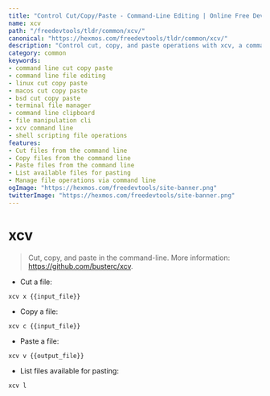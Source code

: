 ```yaml
---
title: "Control Cut/Copy/Paste - Command-Line Editing | Online Free DevTools by Hexmos"
name: xcv
path: "/freedevtools/tldr/common/xcv/"
canonical: "https://hexmos.com/freedevtools/tldr/common/xcv/"
description: "Control cut, copy, and paste operations with xcv, a command-line editing tool. Manage files efficiently using simple commands. Free online tool, no registration required."
category: common
keywords:
- command line cut copy paste
- command line file editing
- linux cut copy paste
- macos cut copy paste
- bsd cut copy paste
- terminal file manager
- command line clipboard
- file manipulation cli
- xcv command line
- shell scripting file operations
features:
- Cut files from the command line
- Copy files from the command line
- Paste files from the command line
- List available files for pasting
- Manage file operations via command line
ogImage: "https://hexmos.com/freedevtools/site-banner.png"
twitterImage: "https://hexmos.com/freedevtools/site-banner.png"
---
```


# xcv

> Cut, copy, and paste in the command-line.
> More information: <https://github.com/busterc/xcv>.

- Cut a file:

`xcv x {{input_file}}`

- Copy a file:

`xcv c {{input_file}}`

- Paste a file:

`xcv v {{output_file}}`

- List files available for pasting:

`xcv l`
